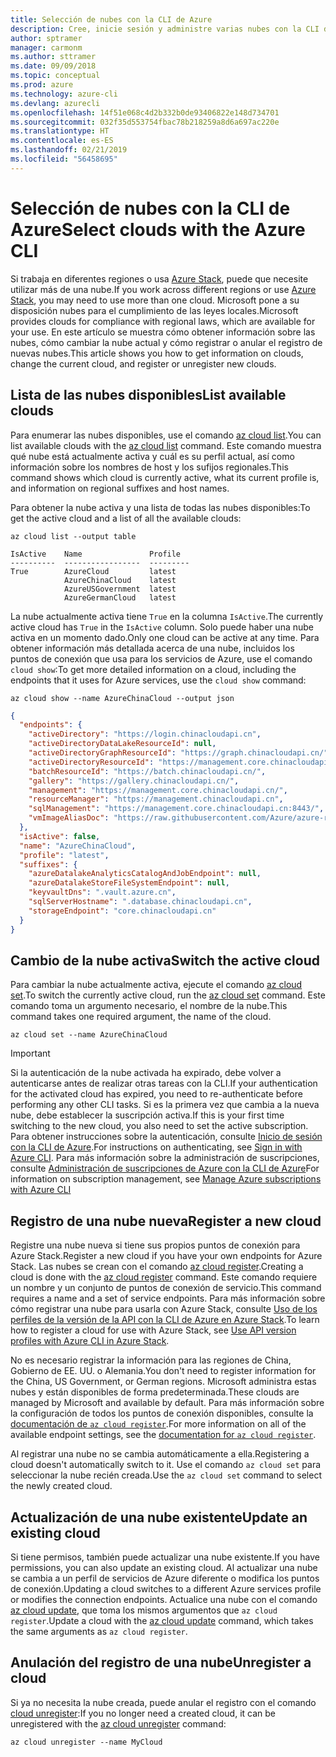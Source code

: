 ```yaml
---
title: Selección de nubes con la CLI de Azure
description: Cree, inicie sesión y administre varias nubes con la CLI de Azure.
author: sptramer
manager: carmonm
ms.author: sttramer
ms.date: 09/09/2018
ms.topic: conceptual
ms.prod: azure
ms.technology: azure-cli
ms.devlang: azurecli
ms.openlocfilehash: 14f51e068c4d2b332b0de93406822e148d734701
ms.sourcegitcommit: 032f35d553754fbac78b218259a8d6a697ac220e
ms.translationtype: HT
ms.contentlocale: es-ES
ms.lasthandoff: 02/21/2019
ms.locfileid: "56458695"
---
```

# <a name="select-clouds-with-the-azure-cli"></a><span data-ttu-id="d0e41-103">Selección de nubes con la CLI de Azure</span><span class="sxs-lookup"><span data-stu-id="d0e41-103">Select clouds with the Azure CLI</span></span>

<span data-ttu-id="d0e41-104">Si trabaja en diferentes regiones o usa [Azure Stack](https://docs.microsoft.com/azure/azure-stack/user/), puede que necesite utilizar más de una nube.</span><span class="sxs-lookup"><span data-stu-id="d0e41-104">If you work across different regions or use [Azure Stack](https://docs.microsoft.com/azure/azure-stack/user/), you may need to use more than one cloud.</span></span> <span data-ttu-id="d0e41-105">Microsoft pone a su disposición nubes para el cumplimiento de las leyes locales.</span><span class="sxs-lookup"><span data-stu-id="d0e41-105">Microsoft provides clouds for compliance with regional laws, which are available for your use.</span></span> <span data-ttu-id="d0e41-106">En este artículo se muestra cómo obtener información sobre las nubes, cómo cambiar la nube actual y cómo registrar o anular el registro de nuevas nubes.</span><span class="sxs-lookup"><span data-stu-id="d0e41-106">This article shows you how to get information on clouds, change the current cloud, and register or unregister new clouds.</span></span>

## <a name="list-available-clouds"></a><span data-ttu-id="d0e41-107">Lista de las nubes disponibles</span><span class="sxs-lookup"><span data-stu-id="d0e41-107">List available clouds</span></span>

<span data-ttu-id="d0e41-108">Para enumerar las nubes disponibles, use el comando [az cloud list](/cli/azure/cloud#az-cloud-list).</span><span class="sxs-lookup"><span data-stu-id="d0e41-108">You can list available clouds with the [az cloud list](/cli/azure/cloud#az-cloud-list) command.</span></span> <span data-ttu-id="d0e41-109">Este comando muestra qué nube está actualmente activa y cuál es su perfil actual, así como información sobre los nombres de host y los sufijos regionales.</span><span class="sxs-lookup"><span data-stu-id="d0e41-109">This command shows which cloud is currently active, what its current profile is, and information on regional suffixes and host names.</span></span>

<span data-ttu-id="d0e41-110">Para obtener la nube activa y una lista de todas las nubes disponibles:</span><span class="sxs-lookup"><span data-stu-id="d0e41-110">To get the active cloud and a list of all the available clouds:</span></span>

```azurecli-interactive
az cloud list --output table
```

```output
IsActive    Name               Profile
----------  -----------------  ---------
True        AzureCloud         latest
            AzureChinaCloud    latest
            AzureUSGovernment  latest
            AzureGermanCloud   latest
```

<span data-ttu-id="d0e41-111">La nube actualmente activa tiene `True` en la columna `IsActive`.</span><span class="sxs-lookup"><span data-stu-id="d0e41-111">The currently active cloud has `True` in the `IsActive` column.</span></span> <span data-ttu-id="d0e41-112">Solo puede haber una nube activa en un momento dado.</span><span class="sxs-lookup"><span data-stu-id="d0e41-112">Only one cloud can be active at any time.</span></span> <span data-ttu-id="d0e41-113">Para obtener información más detallada acerca de una nube, incluidos los puntos de conexión que usa para los servicios de Azure, use el comando `cloud show`:</span><span class="sxs-lookup"><span data-stu-id="d0e41-113">To get more detailed information on a cloud, including the endpoints that it uses for Azure services, use the `cloud show` command:</span></span>

```azurecli-interactive
az cloud show --name AzureChinaCloud --output json
```

```json
{
  "endpoints": {
    "activeDirectory": "https://login.chinacloudapi.cn",
    "activeDirectoryDataLakeResourceId": null,
    "activeDirectoryGraphResourceId": "https://graph.chinacloudapi.cn/",
    "activeDirectoryResourceId": "https://management.core.chinacloudapi.cn/",
    "batchResourceId": "https://batch.chinacloudapi.cn/",
    "gallery": "https://gallery.chinacloudapi.cn/",
    "management": "https://management.core.chinacloudapi.cn/",
    "resourceManager": "https://management.chinacloudapi.cn",
    "sqlManagement": "https://management.core.chinacloudapi.cn:8443/",
    "vmImageAliasDoc": "https://raw.githubusercontent.com/Azure/azure-rest-api-specs/master/arm-compute/quickstart-templates/aliases.json"
  },
  "isActive": false,
  "name": "AzureChinaCloud",
  "profile": "latest",
  "suffixes": {
    "azureDatalakeAnalyticsCatalogAndJobEndpoint": null,
    "azureDatalakeStoreFileSystemEndpoint": null,
    "keyvaultDns": ".vault.azure.cn",
    "sqlServerHostname": ".database.chinacloudapi.cn",
    "storageEndpoint": "core.chinacloudapi.cn"
  }
}
```

## <a name="switch-the-active-cloud"></a><span data-ttu-id="d0e41-114">Cambio de la nube activa</span><span class="sxs-lookup"><span data-stu-id="d0e41-114">Switch the active cloud</span></span>

<span data-ttu-id="d0e41-115">Para cambiar la nube actualmente activa, ejecute el comando [az cloud set](/cli/azure/cloud#az-cloud-set).</span><span class="sxs-lookup"><span data-stu-id="d0e41-115">To switch the currently active cloud, run the [az cloud set](/cli/azure/cloud#az-cloud-set) command.</span></span> <span data-ttu-id="d0e41-116">Este comando toma un argumento necesario, el nombre de la nube.</span><span class="sxs-lookup"><span data-stu-id="d0e41-116">This command takes one required argument, the name of the cloud.</span></span>

```azurecli-interactive
az cloud set --name AzureChinaCloud
```

> [!IMPORTANT]
> <span data-ttu-id="d0e41-117">Si la autenticación de la nube activada ha expirado, debe volver a autenticarse antes de realizar otras tareas con la CLI.</span><span class="sxs-lookup"><span data-stu-id="d0e41-117">If your authentication for the activated cloud has expired, you need to re-authenticate before performing any other CLI tasks.</span></span> <span data-ttu-id="d0e41-118">Si es la primera vez que cambia a la nueva nube, debe establecer la suscripción activa.</span><span class="sxs-lookup"><span data-stu-id="d0e41-118">If this is your first time switching to the new cloud, you also need to set the active subscription.</span></span>
> <span data-ttu-id="d0e41-119">Para obtener instrucciones sobre la autenticación, consulte [Inicio de sesión con la CLI de Azure](authenticate-azure-cli.md).</span><span class="sxs-lookup"><span data-stu-id="d0e41-119">For instructions on authenticating, see [Sign in with Azure CLI](authenticate-azure-cli.md).</span></span> <span data-ttu-id="d0e41-120">Para más información sobre la administración de suscripciones, consulte [Administración de suscripciones de Azure con la CLI de Azure](manage-azure-subscriptions-azure-cli.md)</span><span class="sxs-lookup"><span data-stu-id="d0e41-120">For information on subscription management, see [Manage Azure subscriptions with Azure CLI](manage-azure-subscriptions-azure-cli.md)</span></span>

## <a name="register-a-new-cloud"></a><span data-ttu-id="d0e41-121">Registro de una nube nueva</span><span class="sxs-lookup"><span data-stu-id="d0e41-121">Register a new cloud</span></span>

<span data-ttu-id="d0e41-122">Registre una nube nueva si tiene sus propios puntos de conexión para Azure Stack.</span><span class="sxs-lookup"><span data-stu-id="d0e41-122">Register a new cloud if you have your own endpoints for Azure Stack.</span></span> <span data-ttu-id="d0e41-123">Las nubes se crean con el comando [az cloud register](/cli/azure/cloud#az-cloud-register).</span><span class="sxs-lookup"><span data-stu-id="d0e41-123">Creating a cloud is done with the [az cloud register](/cli/azure/cloud#az-cloud-register) command.</span></span> <span data-ttu-id="d0e41-124">Este comando requiere un nombre y un conjunto de puntos de conexión de servicio.</span><span class="sxs-lookup"><span data-stu-id="d0e41-124">This command requires a name and a set of service endpoints.</span></span> <span data-ttu-id="d0e41-125">Para más información sobre cómo registrar una nube para usarla con Azure Stack, consulte [Uso de los perfiles de la versión de la API con la CLI de Azure en Azure Stack](/azure/azure-stack/user/azure-stack-version-profiles-azurecli2#connect-to-azure-stack).</span><span class="sxs-lookup"><span data-stu-id="d0e41-125">To learn how to register a cloud for use with Azure Stack, see [Use API version profiles with Azure CLI in Azure Stack](/azure/azure-stack/user/azure-stack-version-profiles-azurecli2#connect-to-azure-stack).</span></span>

<span data-ttu-id="d0e41-126">No es necesario registrar la información para las regiones de China, Gobierno de EE. UU. o Alemania.</span><span class="sxs-lookup"><span data-stu-id="d0e41-126">You don't need to register information for the China, US Government, or German regions.</span></span> <span data-ttu-id="d0e41-127">Microsoft administra estas nubes y están disponibles de forma predeterminada.</span><span class="sxs-lookup"><span data-stu-id="d0e41-127">These clouds are managed by Microsoft and available by default.</span></span>  <span data-ttu-id="d0e41-128">Para más información sobre la configuración de todos los puntos de conexión disponibles, consulte la [documentación de `az cloud register`](/cli/azure/cloud#az-cloud-register).</span><span class="sxs-lookup"><span data-stu-id="d0e41-128">For more information on all of the available endpoint settings, see the [documentation for `az cloud register`](/cli/azure/cloud#az-cloud-register).</span></span>

<span data-ttu-id="d0e41-129">Al registrar una nube no se cambia automáticamente a ella.</span><span class="sxs-lookup"><span data-stu-id="d0e41-129">Registering a cloud doesn't automatically switch to it.</span></span> <span data-ttu-id="d0e41-130">Use el comando `az cloud set` para seleccionar la nube recién creada.</span><span class="sxs-lookup"><span data-stu-id="d0e41-130">Use the `az cloud set` command to select the newly created cloud.</span></span>

## <a name="update-an-existing-cloud"></a><span data-ttu-id="d0e41-131">Actualización de una nube existente</span><span class="sxs-lookup"><span data-stu-id="d0e41-131">Update an existing cloud</span></span>

<span data-ttu-id="d0e41-132">Si tiene permisos, también puede actualizar una nube existente.</span><span class="sxs-lookup"><span data-stu-id="d0e41-132">If you have permissions, you can also update an existing cloud.</span></span> <span data-ttu-id="d0e41-133">Al actualizar una nube se cambia a un perfil de servicios de Azure diferente o modifica los puntos de conexión.</span><span class="sxs-lookup"><span data-stu-id="d0e41-133">Updating a cloud switches to a different Azure services profile or modifies the connection endpoints.</span></span>
<span data-ttu-id="d0e41-134">Actualice una nube con el comando [az cloud update](/cli/azure/cloud#az-cloud-update), que toma los mismos argumentos que `az cloud register`.</span><span class="sxs-lookup"><span data-stu-id="d0e41-134">Update a cloud with the [az cloud update](/cli/azure/cloud#az-cloud-update) command, which takes the same arguments as `az cloud register`.</span></span>

## <a name="unregister-a-cloud"></a><span data-ttu-id="d0e41-135">Anulación del registro de una nube</span><span class="sxs-lookup"><span data-stu-id="d0e41-135">Unregister a cloud</span></span>

<span data-ttu-id="d0e41-136">Si ya no necesita la nube creada, puede anular el registro con el comando [cloud unregister](/cli/azure/cloud#az-cloud-unregister):</span><span class="sxs-lookup"><span data-stu-id="d0e41-136">If you no longer need a created cloud, it can be unregistered with the [az cloud unregister](/cli/azure/cloud#az-cloud-unregister) command:</span></span>

```azurecli-interactive
az cloud unregister --name MyCloud
```
